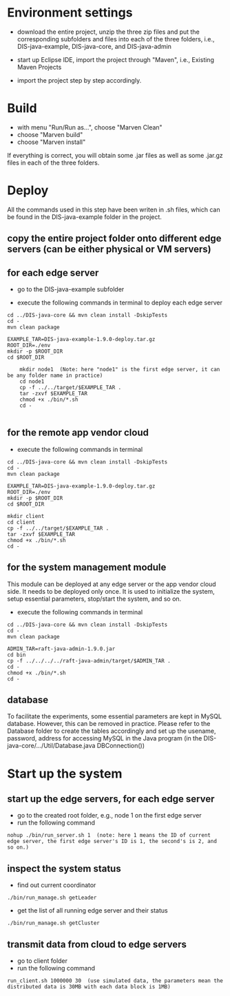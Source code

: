 # Environment settings
- download the entire project, unzip the three zip files and put the corresponding subfolders and files into each of the three folders, i.e., DIS-java-example, DIS-java-core, and DIS-java-admin

- start up Eclipse IDE, import the project through "Maven", i.e., Existing Maven Projects

- import the project step by step accordingly.


# Build

 - with menu "Run/Run as...", choose "Marven Clean"
 - choose "Marven build"
 - choose "Marven install"

If everything is correct, you will obtain some .jar files as well as some .jar.gz files in each of the three folders.

# Deploy

 All the commands used in this step have been writen in .sh files, which can be found in the DIS-java-example folder in the project.

 ## copy the entire project folder onto different edge servers (can be either physical or VM servers)

 ## for each edge server
 - go to the DIS-java-example subfolder 

 - execute the following commands in terminal to deploy each edge server
```
cd ../DIS-java-core && mvn clean install -DskipTests
cd -
mvn clean package

EXAMPLE_TAR=DIS-java-example-1.9.0-deploy.tar.gz
ROOT_DIR=./env
mkdir -p $ROOT_DIR
cd $ROOT_DIR

	mkdir node1  (Note: here "node1" is the first edge server, it can be any folder name in practice)
	cd node1
	cp -f ../../target/$EXAMPLE_TAR .
	tar -zxvf $EXAMPLE_TAR
	chmod +x ./bin/*.sh
	cd -
  
```

 ## for the remote app vendor cloud
  - execute the following commands in terminal
  
```
cd ../DIS-java-core && mvn clean install -DskipTests
cd -
mvn clean package

EXAMPLE_TAR=DIS-java-example-1.9.0-deploy.tar.gz
ROOT_DIR=./env
mkdir -p $ROOT_DIR
cd $ROOT_DIR

mkdir client
cd client
cp -f ../../target/$EXAMPLE_TAR .
tar -zxvf $EXAMPLE_TAR
chmod +x ./bin/*.sh
cd -
```

 ## for the system management module
 
 This module can be deployed at any edge server or the app vendor cloud side. It needs to be deployed only once. It is used to initialize the system, setup essential parameters, stop/start the system, and so on.

  - execute the following commands in terminal
```
cd ../DIS-java-core && mvn clean install -DskipTests
cd -
mvn clean package

ADMIN_TAR=raft-java-admin-1.9.0.jar
cd bin
cp -f ../../../../raft-java-admin/target/$ADMIN_TAR .
cd -
chmod +x ./bin/*.sh
cd -
```

## database

To facilitate the experiments, some essential parameters are kept in MySQL database. However, this can be removed in practice.  Please refer to the Database folder to create the tables accordingly and set up the usename, password, address for accessing MySQL in the Java program (in the DIS-java-core/.../Util/Database.java DBConnection())

# Start up the system

## start up the edge servers, for each edge server
- go to the created root folder, e.g., node 1 on the first edge server
- run the following command
```
nohup ./bin/run_server.sh 1  (note: here 1 means the ID of current edge server, the first edge server's ID is 1, the second's is 2, and so on.)
```

## inspect the system status
- find out current coordinator
```
./bin/run_manage.sh getLeader
```
- get the list of all running edge server and their status
```
./bin/run_manage.sh getCluster
```

## transmit data from cloud to edge servers
 - go to client folder
 - run the following command
 ```
 run_client.sh 1000000 30  (use simulated data, the parameters mean the distributed data is 30MB with each data block is 1MB) 
 ```

